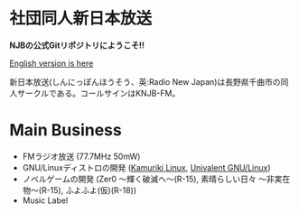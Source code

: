 # 社団同人新日本放送

**NJBの公式Gitリポジトリにようこそ!!**

[English version is here](README.md)

新日本放送(しんにっぽんほうそう、英:Radio New Japan)は長野県千曲市の同人サークルである。コールサインはKNJB-FM。

# Main Business
* FMラジオ放送 (77.7MHz 50mW)
* GNU/Linuxディストロの開発 ([Kamuriki Linux](https://github.com/njb-fm/kamuriki), [Univalent GNU/Linux](https://github.com/njb-fm/univalent))
* ノベルゲームの開発 (Zer0 ～輝く破滅へ～(R-15), 素晴らしい日々 ～非実在物～(R-15), ふよふよ(仮)(R-18))
* Music Label
